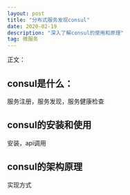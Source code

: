```yaml
---
layout: post
title: "分布式服务发现consul"
date: 2020-02-19 
description: "深入了解consul的使用和原理"
tag: 微服务 
---   
```


正文：

## consul是什么：
 服务注册，服务发现，服务健康检查
## consul的安装和使用
 安装，api调用
## consul的架构原理
 实现方式

